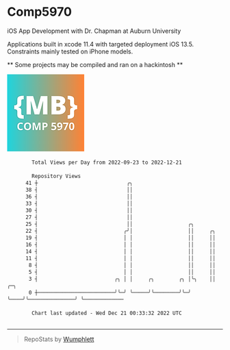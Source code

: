 # Comp5970
iOS App Development with Dr. Chapman at Auburn University

Applications built in xcode 11.4 with targeted deployment iOS 13.5.
Constraints mainly tested on iPhone models.

** Some projects may be compiled and ran on a hackintosh **

![App Icon](https://github.com/MatthewBentz/Comp5970/blob/master/Assignment1a-mlb0119/Assignment1a-mlb0119/Assets.xcassets/AppIcon.appiconset/180.png)

```
        Total Views per Day from 2022-09-23 to 2022-12-21

        Repository Views
      41 ┼                             ╭╮
      38 ┤                             ││
      36 ┤                             ││
      33 ┤                             ││
      30 ┤                             ││
      27 ┤                             ││
      25 ┤                             ││                  ╭╮
      22 ┤                            ╭╯│                  ││     ╭╮
      19 ┤                            │ │                  ││     ││
      16 ┤                            │ │                  ││     ││
      14 ┤                            │ │                  ││     ││
      11 ┤                            │ │                  ││     ││
       8 ┤                            │ │                  ││     ││
       5 ┤                            │ │                  ││     ││
       3 ┤                         ╭╮ │ │     ╭╮        ╭╮ │╰╮    ││               ╭─╮
       0 ┼─────────────────────────╯╰─╯ ╰─────╯╰────────╯╰─╯ ╰────╯╰───────────────╯ ╰─────────────

        Chart last updated - Wed Dec 21 00:33:32 2022 UTC
        
```

---

> RepoStats by [Wumphlett](https://github.com/Wumphlett)
